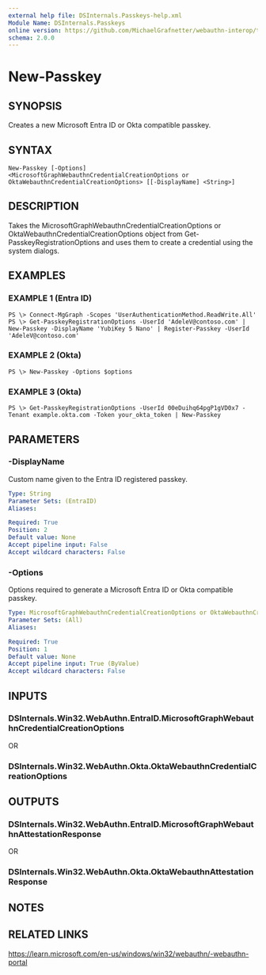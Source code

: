 ```yaml
---
external help file: DSInternals.Passkeys-help.xml
Module Name: DSInternals.Passkeys
online version: https://github.com/MichaelGrafnetter/webauthn-interop/tree/main/Documentation/PowerShell/New-Passkey.md
schema: 2.0.0
---
```


# New-Passkey

## SYNOPSIS
Creates a new Microsoft Entra ID or Okta compatible passkey.

## SYNTAX

```
New-Passkey [-Options] <MicrosoftGraphWebauthnCredentialCreationOptions or OktaWebauthnCredentialCreationOptions> [[-DisplayName] <String>]
```

## DESCRIPTION
Takes the MicrosoftGraphWebauthnCredentialCreationOptions or OktaWebauthnCredentialCreationOptions object from Get-PasskeyRegistrationOptions and uses them to create a credential using the system dialogs.

## EXAMPLES

### EXAMPLE 1 (Entra ID)
```
PS \> Connect-MgGraph -Scopes 'UserAuthenticationMethod.ReadWrite.All'
PS \> Get-PasskeyRegistrationOptions -UserId 'AdeleV@contoso.com' | New-Passkey -DisplayName 'YubiKey 5 Nano' | Register-Passkey -UserId 'AdeleV@contoso.com'
```

### EXAMPLE 2 (Okta)
```
PS \> New-Passkey -Options $options
```

### EXAMPLE 3 (Okta)
```
PS \> Get-PasskeyRegistrationOptions -UserId 00eDuihq64pgP1gVD0x7 -Tenant example.okta.com -Token your_okta_token | New-Passkey
```

## PARAMETERS

### -DisplayName
Custom name given to the Entra ID registered passkey.

```yaml
Type: String
Parameter Sets: (EntraID)
Aliases:

Required: True
Position: 2
Default value: None
Accept pipeline input: False
Accept wildcard characters: False
```

### -Options
Options required to generate a Microsoft Entra ID or Okta compatible passkey.

```yaml
Type: MicrosoftGraphWebauthnCredentialCreationOptions or OktaWebauthnCredentialCreationOptions
Parameter Sets: (All)
Aliases:

Required: True
Position: 1
Default value: None
Accept pipeline input: True (ByValue)
Accept wildcard characters: False
```

## INPUTS
### DSInternals.Win32.WebAuthn.EntraID.MicrosoftGraphWebauthnCredentialCreationOptions

OR

### DSInternals.Win32.WebAuthn.Okta.OktaWebauthnCredentialCreationOptions

## OUTPUTS
### DSInternals.Win32.WebAuthn.EntraID.MicrosoftGraphWebauthnAttestationResponse

OR

### DSInternals.Win32.WebAuthn.Okta.OktaWebauthnAttestationResponse
## NOTES

## RELATED LINKS
https://learn.microsoft.com/en-us/windows/win32/webauthn/-webauthn-portal